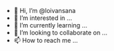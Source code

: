 - 👋 Hi, I’m @loivansana
- 👀 I’m interested in ...
- 🌱 I’m currently learning ...
- 💞️ I’m looking to collaborate on ...
- 📫 How to reach me ...

<!---
loivansana/loivansana is a ✨ special ✨ repository because its `README.md` (this file) appears on your GitHub profile.
You can click the Preview link to take a look at your changes.
--->
